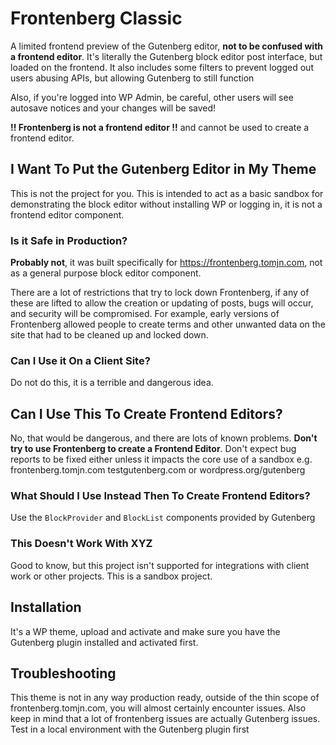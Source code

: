 # Frontenberg Classic

A limited frontend preview of the Gutenberg editor, **not to be confused with a frontend editor**. It's literally the Gutenberg block editor post interface, but loaded on the frontend. It also includes some filters to prevent logged out users abusing APIs, but allowing Gutenberg to still function

Also, if you're logged into WP Admin, be careful, other users will see autosave notices and your changes will be saved!

**!! Frontenberg is not a frontend editor !!** and cannot be used to create a frontend editor.

## I Want To Put the Gutenberg Editor in My Theme

This is not the project for you. This is intended to act as a basic sandbox for demonstrating the block editor without installing WP or logging in, it is not a frontend editor component.

### Is it Safe in Production?

**Probably not**, it was built specifically for https://frontenberg.tomjn.com, not as a general purpose block editor component.

There are a lot of restrictions that try to lock down Frontenberg, if any of these are lifted to allow the creation or updating of posts, bugs will occur, and security will be compromised. For example, early versions of Frontenberg allowed people to create terms and other unwanted data on the site that had to be cleaned up and locked down.

### Can I Use it On a Client Site?

Do not do this, it is a terrible and dangerous idea.

## Can I Use This To Create Frontend Editors?

No, that would be dangerous, and there are lots of known problems. **Don't try to use Frontenberg to create a Frontend Editor**. Don't expect bug reports to be fixed either unless it impacts the core use of a sandbox e.g. frontenberg.tomjn.com testgutenberg.com or wordpress.org/gutenberg

### What Should I Use Instead Then To Create Frontend Editors?

Use the `BlockProvider` and `BlockList` components provided by Gutenberg

### This Doesn't Work With XYZ

Good to know, but this project isn't supported for integrations with client work or other projects. This is a sandbox project.

## Installation

It's a WP theme, upload and activate and make sure you have the Gutenberg plugin installed and activated first.

## Troubleshooting

This theme is not in any way production ready, outside of the thin scope of frontenberg.tomjn.com, you will almost certainly encounter issues. Also keep in mind that a lot of frontenberg issues are actually Gutenberg issues. Test in a local environment with the Gutenberg plugin first
